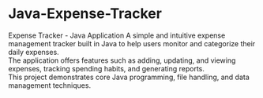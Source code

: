 # Java-Expense-Tracker
Expense Tracker - Java Application
A simple and intuitive expense management tracker built in Java to help users monitor and categorize their daily expenses.<br>
The application offers features such as adding, updating, and viewing expenses, tracking spending habits, and generating reports.<br>
This project demonstrates core Java programming, file handling, and data management techniques.
